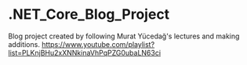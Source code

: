 # .NET_Core_Blog_Project
 Blog project created by following Murat Yücedağ's lectures and making additions. https://www.youtube.com/playlist?list=PLKnjBHu2xXNNkinaVhPqPZG0ubaLN63ci
